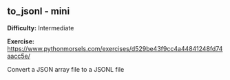 ## to_jsonl - mini

**Difficulty:** Intermediate

**Exercise:** https://www.pythonmorsels.com/exercises/d529be43f9cc4a44841248fd74aacc5e/

Convert a JSON array file to a JSONL file
    